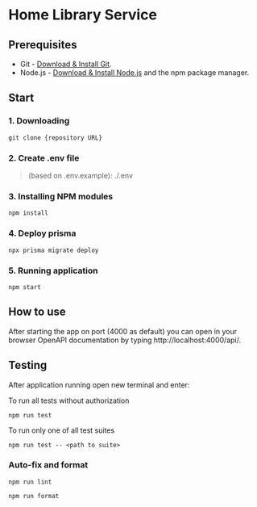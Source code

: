 # Home Library Service

## Prerequisites

- Git - [Download & Install Git](https://git-scm.com/downloads).
- Node.js - [Download & Install Node.js](https://nodejs.org/en/download/) and the npm package manager.

## Start

### 1. Downloading

```
git clone {repository URL}
```

### 2. Create .env file
> (based on .env.example): ./.env

### 3. Installing NPM modules

```shell
npm install
```

### 4. Deploy prisma

```shell
npx prisma migrate deploy
```

### 5. Running application

```shell
npm start
```

## How to use

After starting the app on port (4000 as default) you can open
in your browser OpenAPI documentation by typing http://localhost:4000/api/.

## Testing

After application running open new terminal and enter:

To run all tests without authorization

```
npm run test
```

To run only one of all test suites

```
npm run test -- <path to suite>
```

### Auto-fix and format

```
npm run lint
```

```
npm run format
```
